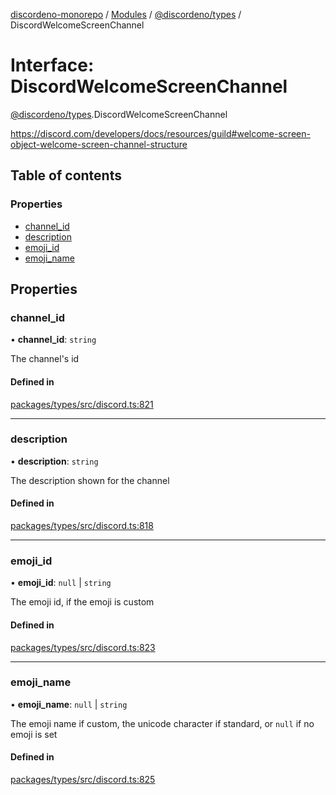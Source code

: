 [discordeno-monorepo](../README.md) / [Modules](../modules.md) / [@discordeno/types](../modules/discordeno_types.md) / DiscordWelcomeScreenChannel

# Interface: DiscordWelcomeScreenChannel

[@discordeno/types](../modules/discordeno_types.md).DiscordWelcomeScreenChannel

https://discord.com/developers/docs/resources/guild#welcome-screen-object-welcome-screen-channel-structure

## Table of contents

### Properties

- [channel_id](discordeno_types.DiscordWelcomeScreenChannel.md#channel_id)
- [description](discordeno_types.DiscordWelcomeScreenChannel.md#description)
- [emoji_id](discordeno_types.DiscordWelcomeScreenChannel.md#emoji_id)
- [emoji_name](discordeno_types.DiscordWelcomeScreenChannel.md#emoji_name)

## Properties

### channel_id

• **channel_id**: `string`

The channel's id

#### Defined in

[packages/types/src/discord.ts:821](https://github.com/deepsarda/discordeno/blob/c6dc30bb/packages/types/src/discord.ts#L821)

---

### description

• **description**: `string`

The description shown for the channel

#### Defined in

[packages/types/src/discord.ts:818](https://github.com/deepsarda/discordeno/blob/c6dc30bb/packages/types/src/discord.ts#L818)

---

### emoji_id

• **emoji_id**: `null` \| `string`

The emoji id, if the emoji is custom

#### Defined in

[packages/types/src/discord.ts:823](https://github.com/deepsarda/discordeno/blob/c6dc30bb/packages/types/src/discord.ts#L823)

---

### emoji_name

• **emoji_name**: `null` \| `string`

The emoji name if custom, the unicode character if standard, or `null` if no emoji is set

#### Defined in

[packages/types/src/discord.ts:825](https://github.com/deepsarda/discordeno/blob/c6dc30bb/packages/types/src/discord.ts#L825)
